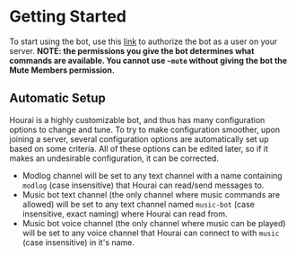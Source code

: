 # Getting Started

To start using the bot, use this
[link](https://discordapp.com/oauth2/authorize?client_id=208460637368614913&scope=bot&permissions=0xFFFFFFFFFFFF)
to authorize the bot as a user on your server. **NOTE: the permissions you give
the bot determines what commands are available. You cannot use `~mute` without
giving the bot the Mute Members permission.**

## Automatic Setup

Hourai is a highly customizable bot, and thus has many configuration options to
change and tune. To try to make configuration smoother, upon joining a server,
several configuration options are automatically set up based on some criteria.
All of these options can be edited later, so if it makes an undesirable
configuration, it can be corrected.

- Modlog channel will be set to any text channel with a name containing `modlog`
  (case insensitive) that Hourai can read/send messages to.
- Music bot text channel (the only channel where music commands are allowed)
  will be set to any text channel named `music-bot` (case insensitive, exact
  naming) where Hourai can read from.
- Music bot voice channel (the only channel where music can be played) will be
  set to any voice channel that Hourai can connect to with `music` (case
  insensitive) in it's name.
